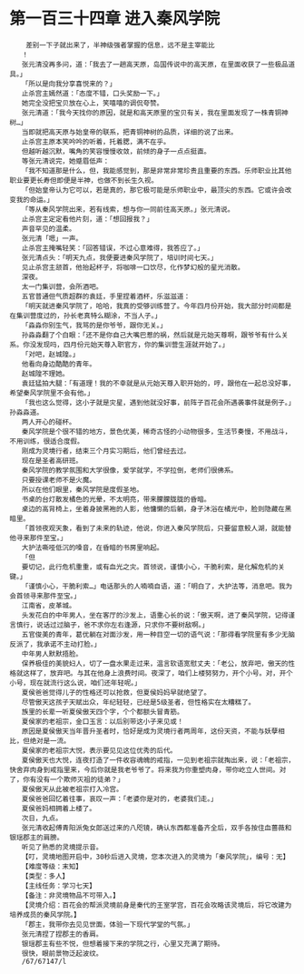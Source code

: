 # 第一百三十四章 进入秦风学院
        差别一下子就出来了，半神级强者掌握的信息，远不是主宰能比
       ！
       张元清没再多问，道：「我去了一趟高天原，岛国传说中的高天原，在里面收获了一些极品道具。」
       「所以是向我分享喜悦来的？」
       止杀宫主嫣然道：「态度不错，口头奖励一下。」
       她完全没把宝贝放在心上，笑嘻嘻的调侃夸赞。
       张元清道：「我今天找你的原因，就是和高天原里的宝贝有关，我在里面发现了一株青铜神树…」
       当即就把高天原与始皇帝的联系，把青铜神树的品质，详细的说了出来。
       止杀宫主原本笑吟吟的听着，托着腮，满不在乎。
       但越听越沉默，嘴角的笑容慢慢收敛，前倾的身子一点点挺直。
       等张元清说完，她蹙眉低声：
       「我不知道那是什么，但，我能感觉到，那是非常非常珍贵且重要的东西。乐师职业比其他职业要更长寿但即便是半神，也做不到长生久视。
       「但始皇帝认为它可以，若是真的，那它极可能是乐师职业中，最顶尖的东西。它或许会改变我的命运。」
       「等从秦风学院出来，若有线索，想与你一同前往高天原。」张元清说。
       止杀宫主定定看他片刻，道：「想回报我？」
       声音罕见的温柔。
       张元清「嗯」一声。
       止杀宫主掩嘴轻笑：「回答错误，不过心意难得，我答应了。」
       张元清点头：「明天九点，我便要进秦风学院了，培训时间七天。」
       见止杀宫主颔首，他抬起杯子，将咖啡一口饮尽，化作梦幻般的星光消散。
       深夜。
       太一门集训营，会所酒吧。
       五官普通但气质超群的袁廷，手里捏着酒杯，乐滋滋道：
       「明天就进秦风学院了，哈哈，我真的受够训练营了。今年四月份开始，我大部分时间都是在集训营度过的，孙长老真特么糊涂，不当人子。」
       「淼淼你别生气，我骂的是你爷爷，跟你无关。」
       孙淼淼翻了个白眼：「还不是你自己大嘴巴惹的祸，然后就是元始天尊啊，跟爷爷有什么关系。你没发现吗，四月份元始天尊入职官方，你的集训营生涯就开始了。」
       「对吧，赵城隍。」
       他看向身边酷酷的青年。
       赵城隍不理她。
       袁廷猛拍大腿：「有道理！我的不幸就是从元始天尊入职开始的，哼，跟他在一起总没好事，希望秦风学院里不会有他。」
       「我也这么觉得，这小子就是灾星，遇到他就没好事，前阵子百花会所遇袭事件就是例子。」孙淼淼道。
       两人开心的碰杯。
       秦风学院是个很不错的地方，景色优美，稀奇古怪的小动物很多，生活节奏慢，不用战斗，不用训练，很适合度假。
       刚成为灵境行者，结束三个月实习期后，他们曾经去过。
       现在是圣者高研班。
       秦风学院的教学氛围和大学很像，爱学就学，不学拉倒，老师们很佛系。
       只要授课老师不是火魔。
       所以在他们眼里，秦风学院是度假圣地。
       书桌的台灯散发橘色的光晕，不太明亮，带来朦朦胧胧的昏暗。
       桌边的高背椅上，坐着身披黑袍的人影，他慵懒的后躺，身子沐浴在橘光中，脸则隐藏在黑暗里。
       「首领夜观天象，看到了未来的轨迹，他说，你进入秦风学院后，只要留意鲛人湖，就能替他寻来那件至宝。」
       大护法嘶哑低沉的嗓音，在昏暗的书房里响起。
       「但
       要切记，此行危机重重，或有血光之灾。首领说，谨慎小心，干脆利索，是化解危机的关键。」
       「谨慎小心，干脆利索…」电话那头的人喃喃自语，道：「明白了，大护法等，消息吧。我为会首领寻来那件至宝。」
       江南省，皮革城。
       头发花白的中年男人，坐在客厅的沙发上，语重心长的说：「傲天啊，进了秦风学院，记得谨言慎行，说话过过脑子，爸不求你左右逢源，只求你不要树敌啊。」
       五官俊美的青年，葛优躺在对面沙发，用一种目空一切的语气说：「那得看学院里有多少无脑反派了，我承诺不主动打脸。」
       中年男人默默捂脸。
       保养极佳的美貌妇人，切了一盘水果走过来，温言软语宽慰丈夫：「老公，放弃吧，傲天的性格就这样了，放弃吧。与其在他身上浪费时间。夜深了，咱们上楼努努力，开个小号。对，开个小号，现在就流行这么说，咱们还年轻呢。」
       夏侯爸爸觉得儿子的性格还可以抢救，但夏侯妈妈早就绝望了。
       尽管傲天这孩子天赋出众，年纪轻轻，已经是5级圣者，但性格实在太糟糕了。
       族里的长辈一听夏侯傲天四个字，个个都额头冒青筋。
       夏侯家的老祖宗，金口玉言：以后别带这小子来见或！
       原因是夏侯傲天当年晋升圣者时，恰好是成为灵境行者两周年，这份天资，不能与妖孽相比，但绝对是一流。
       夏侯家的老祖宗大悦，表示要见见这位优秀的后代。
       夏侯傲天也大悦，连夜打造了一件收容魂魄的戒指，一见到老祖宗就掏出来，说：「老祖宗，快舍弃肉身到戒指里来，今后你就是我老爷爷了。将来我为你重塑肉身，带你屹立人世间。对了，你有没有一个欺师灭祖的徒弟？」
       夏侯傲天从此被老祖宗打入冷宫。
       夏侯爸爸回忆着往事，哀叹一声：「老婆你是对的，老婆我们走。」
       夏侯爸妈相拥着上楼了。
       次日，九点。
       张元清收起傅青阳派兔女郎送过来的八咫镜，确认东西都准备齐全后，双手各按住血蔷薇和银瑶郡主的肩膀。
       听见了熟悉的灵境提示音。
       【叮，灵境地图开启中，30秒后进入灵境，您本次进入的灵境为「秦风学院」，编号：无】
       【难度等级：末知】
       【类型：多人】
       【主线任务：学习七天】
       【备注：非灵境物品不可带入。】
       【灵境介绍：百花会的帮派灵境前身是秦代的王室学宫，百花会攻略该灵境后，将它改建为培养成员的秦风学院。】
       「郡主，我带你去见见世面，体验一下现代学堂的气氛。」
       张元清捏了捏郡主的香肩。
       银瑶郡主有些不悦，但想着接下来的学院之行，心里又充满了期待。
       很快，眼前景物泛起波纹。
       /67/67147/l